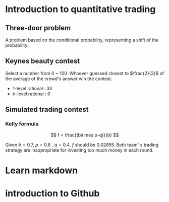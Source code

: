 # Introduction to quantitative trading

## Three-door problem

A problem based on the conditional probability, representing a shift of the probability.

## Keynes beauty contest

Select a number from 0 ~ 100. Whoever guessed closest to $\frac{2}{3}$ of the average of the crowd's answer win the contest. 

* 1-level rational : 33
* n-level rational : 0

## Simulated trading contest

### Kelly formula

$$
f  = \frac{(b\times p-q)}{b}
$$

Given $b=0.7$, $p=0.6$ , $q=0.4$, $f$ should be $0.02855$. Both team' s trading strategy are inappropriate for investing too much money in each round.

# Learn markdown

# introduction to Github



